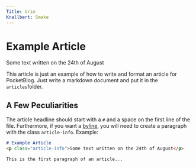 ```yaml
---
Title: Urin
Knallbert: Smake
---
```

# Example Article
<p class="article-info">Some text written on the 24th of August</p>

This article is just an example of how to write and format an article for PocketBlog. Just write a markdown document and put it in the `articles`folder.

## A Few Peculiarities

The article headline should start with a `#` and a space on the first line of the file. Furthermore, if you want a [byline](https://en.wikipedia.org/wiki/Byline), you will need to create a paragraph with the class `article-info`. Example:

```markdown
# Example Article
<p class="article-info">Some text written on the 24th of August</p>

This is the first paragraph of an article...
```
